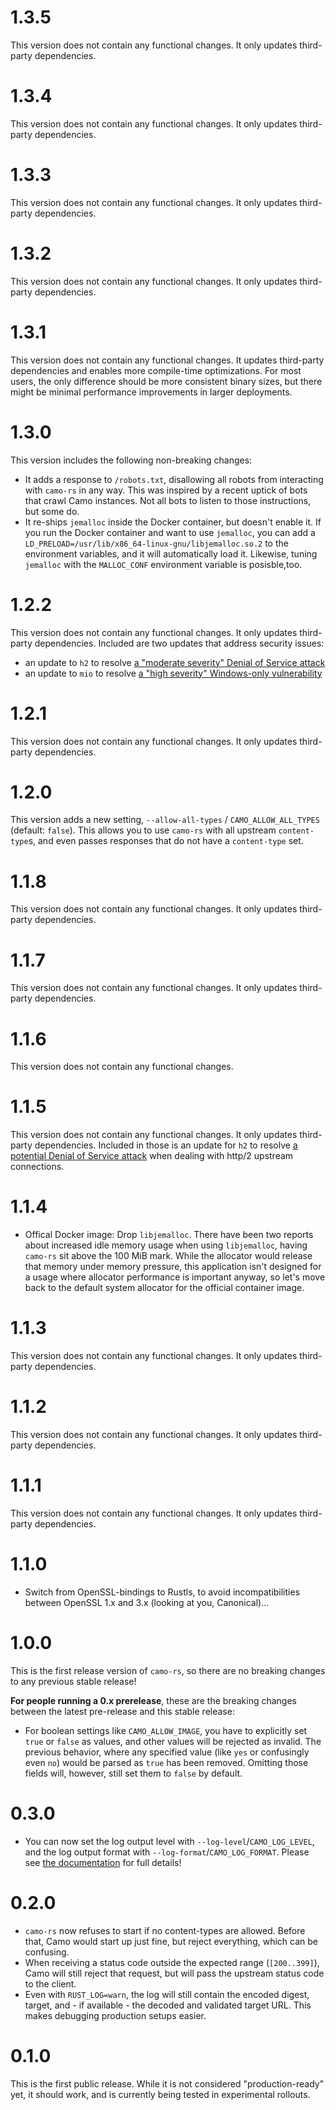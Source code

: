 # 1.3.5

This version does not contain any functional changes. It only updates third-party dependencies.

# 1.3.4

This version does not contain any functional changes. It only updates third-party dependencies.

# 1.3.3

This version does not contain any functional changes. It only updates third-party dependencies.

# 1.3.2

This version does not contain any functional changes. It only updates third-party dependencies.

# 1.3.1

This version does not contain any functional changes. It updates third-party dependencies and enables more compile-time optimizations. For most users, the only difference should be more consistent binary sizes, but there might be minimal performance improvements in larger deployments.

# 1.3.0

This version includes the following non-breaking changes:

- It adds a response to `/robots.txt`, disallowing all robots from interacting with `camo-rs` in any way. This was inspired by a recent uptick of bots that crawl Camo instances. Not all bots to listen to those instructions, but some do.
- It re-ships `jemalloc` inside the Docker container, but doesn't enable it. If you run the Docker container and want to use `jemalloc`, you can add a `LD_PRELOAD=/usr/lib/x86_64-linux-gnu/libjemalloc.so.2` to the environment variables, and it will automatically load it. Likewise, tuning `jemalloc` with the `MALLOC_CONF` environment variable is posisble,too.

# 1.2.2

This version does not contain any functional changes. It only updates third-party dependencies. Included are two updates that address security issues:

- an update to `h2` to resolve [a "moderate severity" Denial of Service attack](https://github.com/advisories/GHSA-8r5v-vm4m-4g25)
- an update to `mio` to resolve [a "high severity" Windows-only vulnerability](https://github.com/advisories/GHSA-r8w9-5wcg-vfj7)

# 1.2.1

This version does not contain any functional changes. It only updates third-party dependencies.

# 1.2.0

This version adds a new setting, `--allow-all-types` / `CAMO_ALLOW_ALL_TYPES` (default: `false`). This allows you to use `camo-rs` with all upstream `content-type`s, and even passes responses that do not have a `content-type` set.

# 1.1.8

This version does not contain any functional changes. It only updates third-party dependencies.

# 1.1.7

This version does not contain any functional changes. It only updates third-party dependencies.

# 1.1.6

This version does not contain any functional changes.

# 1.1.5

This version does not contain any functional changes. It only updates third-party dependencies. Included in those is an update for `h2` to resolve [a potential Denial of Service attack](https://nvd.nist.gov/vuln/detail/CVE-2023-26964) when dealing with http/2 upstream connections.

# 1.1.4

- Offical Docker image: Drop `libjemalloc`. There have been two reports about increased idle memory usage when using `libjemalloc`, having `camo-rs` sit above the 100 MiB mark. While the allocator would release that memory under memory pressure, this application isn't designed for a usage where allocator performance is important anyway, so let's move back to the default system allocator for the official container image.

# 1.1.3

This version does not contain any functional changes. It only updates third-party dependencies.

# 1.1.2

This version does not contain any functional changes. It only updates third-party dependencies.

# 1.1.1

This version does not contain any functional changes. It only updates third-party dependencies.

# 1.1.0

- Switch from OpenSSL-bindings to Rustls, to avoid incompatibilities between OpenSSL 1.x and 3.x (looking at you, Canonical)...

# 1.0.0

This is the first release version of `camo-rs`, so there are no breaking changes to any previous stable release!

**For people running a 0.x prerelease**, these are the breaking changes between the latest pre-release and this stable release:

- For boolean settings like `CAMO_ALLOW_IMAGE`, you have to explicitly set `true` or `false` as values, and other values will be rejected as invalid. The previous behavior, where any specified value (like `yes` or confusingly even `no`) would be parsed as `true` has been removed. Omitting those fields will, however, still set them to `false` by default.

# 0.3.0

- You can now set the log output level with `--log-level`/`CAMO_LOG_LEVEL`, and the log output format with `--log-format`/`CAMO_LOG_FORMAT`. Please see [the documentation](/docs/configuration.md) for full details!

# 0.2.0

- `camo-rs` now refuses to start if no content-types are allowed. Before that, Camo would start up just fine, but reject everything, which can be confusing.
- When receiving a status code outside the expected range (`[200..399]`), Camo will still reject that request, but will pass the upstream status code to the client.
- Even with `RUST_LOG=warn`, the log will still contain the encoded digest, target, and - if available - the decoded and validated target URL. This makes debugging production setups easier.

# 0.1.0

This is the first public release. While it is not considered "production-ready" yet, it should work, and is currently being tested in experimental rollouts.
